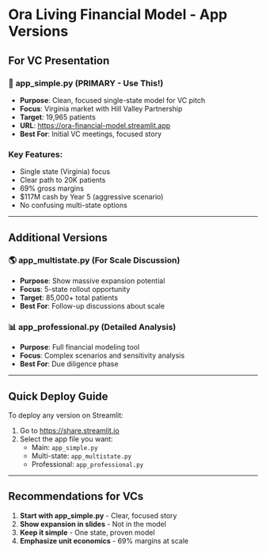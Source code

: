 # Ora Living Financial Model - App Versions

## For VC Presentation

### 🎯 **app_simple.py** (PRIMARY - Use This!)
- **Purpose**: Clean, focused single-state model for VC pitch
- **Focus**: Virginia market with Hill Valley Partnership
- **Target**: 19,965 patients
- **URL**: https://ora-financial-model.streamlit.app
- **Best For**: Initial VC meetings, focused story

### Key Features:
- Single state (Virginia) focus
- Clear path to 20K patients
- 69% gross margins
- $117M cash by Year 5 (aggressive scenario)
- No confusing multi-state options

---

## Additional Versions

### 🌎 **app_multistate.py** (For Scale Discussion)
- **Purpose**: Show massive expansion potential
- **Focus**: 5-state rollout opportunity
- **Target**: 85,000+ total patients
- **Best For**: Follow-up discussions about scale

### 📊 **app_professional.py** (Detailed Analysis)
- **Purpose**: Full financial modeling tool
- **Focus**: Complex scenarios and sensitivity analysis
- **Best For**: Due diligence phase

---

## Quick Deploy Guide

To deploy any version on Streamlit:
1. Go to https://share.streamlit.io
2. Select the app file you want:
   - Main: `app_simple.py`
   - Multi-state: `app_multistate.py`
   - Professional: `app_professional.py`

---

## Recommendations for VCs

1. **Start with app_simple.py** - Clear, focused story
2. **Show expansion in slides** - Not in the model
3. **Keep it simple** - One state, proven model
4. **Emphasize unit economics** - 69% margins at scale